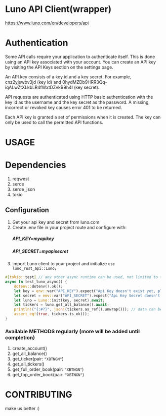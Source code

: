 # Luno API Client(wrapper)
https://www.luno.com/en/developers/api

# Authentication

Some API calls require your application to authenticate itself. This is done using an API key associated with your account. You can create an API key by visiting the API Keys section on the settings page.

An API key consists of a key id and a key secret. For example, cnz2yjswbv3jd (key id) and 0hydMZDb9HRR3Qq-iqALwZtXLkbLR4fWxtDZvkB9h4I (key secret).

API requests are authenticated using HTTP basic authentication with the key id as the username and the key secret as the password. A missing, incorrect or revoked key causes error 401 to be returned.

Each API key is granted a set of permissions when it is created. The key can only be used to call the permitted API functions.

# USAGE

# Dependencies

1. reqwest
2. serde
3. serde_json
4. tokio

## Configuration

1. Get your api key and secret from luno.com
2. Create .env file in your project route and configure with:
   ##### API_KEY=myapikey
   ##### API_SECRET=myapisecret
3. import Luno client to your project and initialize `use luno_rust_api::Luno;`

```rust
#[tokio::test] // any other async runtime can be used, not limited to tokio
async fn test_luno_async() {
	dotenv::dotenv().ok();
	let key = env::var("API_KEY").expect("Api Key doesn't exist yet, please add");
	let secret = env::var("API_SECRET").expect("Api Key Secret doesn't exist yet, please add");
	let luno = Luno::init(key, secret).await;
	let tickers = luno.get_all_balance().await;
	println!("{:#?}", json!(tickers.as_ref().unwrap())); // data can be serialized to json)
	assert_eq!(true, tickers.is_ok());
}
```

### Available METHODS regularly (more will be added until completion)

1. create_account()
2. get_all_balance()
3. get_ticker(pair: `"XBTNGN"`)
4. get_all_tickers()
5. get_full_order_book(pair: `"XBTNGN"`)
6. get_top_order_book(pair: `"XBTNGN"`)

# CONTRIBUTING
make us better :)
